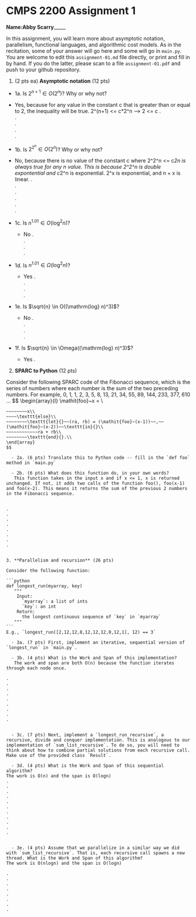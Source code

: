 

# CMPS 2200 Assignment 1

**Name:**______Abby Scarry___________


In this assignment, you will learn more about asymptotic notation, parallelism, functional languages, and algorithmic cost models. As in the recitation, some of your answer will go here and some will go in `main.py`. You are welcome to edit this `assignment-01.md` file directly, or print and fill in by hand. If you do the latter, please scan to a file `assignment-01.pdf` and push to your github repository. 
  
  

1. (2 pts ea) **Asymptotic notation** (12 pts)

  - 1a. Is $2^{n+1} \in O(2^n)$? Why or why not?
  - Yes, because for any value in the constant c that is             greater than or equal to 2, the inequality will be                 true.
  2^(n+1) <= c*2^n --> 2 <= c 
.  
.  
.  
.  
. 
  - 1b. Is $2^{2^n} \in O(2^n)$? Why or why not?
  -  No, because there is no value of the constant c where              2^2^n <= c*2n is always true for any n value. This is              because 2^2^n is double expontential and c*2^n is                  exponential. 2^x is exponential, and n + x is linear.
.     
.  
.  
.  
.  
.  
  - 1c. Is $n^{1.01} \in O(\mathrm{log}^2 n)$?
    - No 
.  
.  
.  
.  

  - 1d. Is $n^{1.01} \in \Omega(\mathrm{log}^2 n)$?
    - Yes
.  
.  
.  
.  
  - 1e. Is $\sqrt{n} \in O((\mathrm{log} n)^3)$?
    - No
.  
.  
.  
.  
  - 1f. Is $\sqrt{n} \in \Omega((\mathrm{log} n)^3)$?
    - Yes
.  


2. **SPARC to Python** (12 pts)

Consider the following SPARC code of the Fibonacci sequence, which is the series of numbers where each number is the sum of the two preceding numbers. For example, 0, 1, 1, 2, 3, 5, 8, 13, 21, 34, 55, 89, 144, 233, 377, 610 ... 
$$
\begin{array}{l}
\mathit{foo}~x =   \\
~~~~\texttt{if}{}~~x \le 1~~\texttt{then}{}\\
~~~~~~~~x\\   
~~~~\texttt{else}\\
~~~~~~~~\texttt{let}{}~~(ra, rb) = (\mathit{foo}~(x-1))~~,~~(\mathit{foo}~(x-2))~~\texttt{in}{}\\  
~~~~~~~~~~~~ra + rb\\  
~~~~~~~~\texttt{end}{}.\\
\end{array}
$$ 

  - 2a. (6 pts) Translate this to Python code -- fill in the `def foo` method in `main.py`  

  - 2b. (6 pts) What does this function do, in your own words?
   This function takes in the input x and if x <= 1, x is returned unchanged. If not, it adds two calls of the function foo(), foo(x-1) and foo(x-2). This means it returns the sum of the previous 2 numbers in the Fibonacci sequence.


.  
.  
.  
.  
.  
.  
.  
.  
  

3. **Parallelism and recursion** (26 pts)

Consider the following function:  

```python
def longest_run(myarray, key)
   """
    Input:
      `myarray`: a list of ints
      `key`: an int
    Return:
      the longest continuous sequence of `key` in `myarray`
   """
```
E.g., `longest_run([2,12,12,8,12,12,12,0,12,1], 12) == 3`  
 
  - 3a. (7 pts) First, implement an iterative, sequential version of `longest_run` in `main.py`.  

  - 3b. (4 pts) What is the Work and Span of this implementation? 
   The work and span are both O(n) because the function iterates through each node once.

.  
.  
.  
.  
.  
.  
.  
.  
.  


  - 3c. (7 pts) Next, implement a `longest_run_recursive`, a recursive, divide and conquer implementation. This is analogous to our implementation of `sum_list_recursive`. To do so, you will need to think about how to combine partial solutions from each recursive call. Make use of the provided class `Result`.   

  - 3d. (4 pts) What is the Work and Span of this sequential algorithm?  
The work is O(n) and the span is O(logn)
.  
.  
.  
.  
.  
.  
.  
.  
.  
.  
.  


  - 3e. (4 pts) Assume that we parallelize in a similar way we did with `sum_list_recursive`. That is, each recursive call spawns a new thread. What is the Work and Span of this algorithm?  
The work is O(nlogn) and the span is O(logn)

.  
.  
.  
.  
.  
.  
.  
.  

